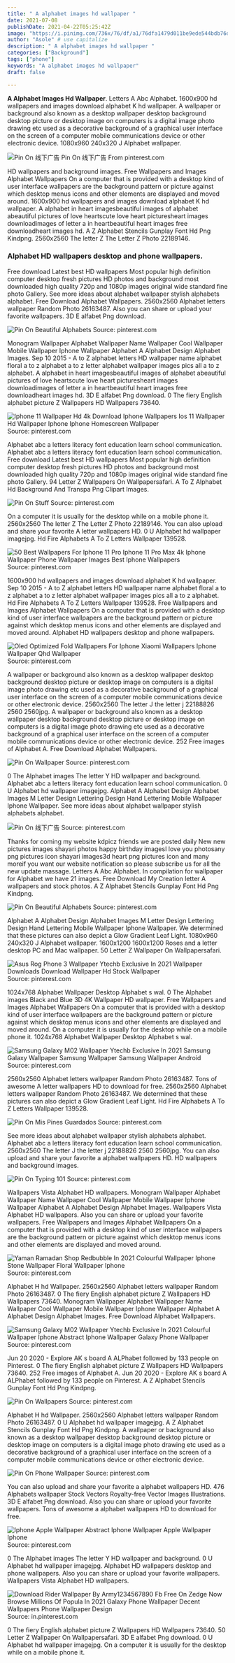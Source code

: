 ```yaml
---
title: " A alphabet images hd wallpaper "
date: 2021-07-08
publishDate: 2021-04-22T05:25:42Z
image: "https://i.pinimg.com/736x/76/df/a1/76dfa1479d011be9ede544bdb76df649.jpg"
author: "Asole" # use capitalize
description: " A alphabet images hd wallpaper "
categories: ["Background"]
tags: ["phone"]
keywords: "A alphabet images hd wallpaper"
draft: false

---
```



**A Alphabet Images Hd Wallpaper**. Letters A Abc Alphabet. 1600x900 hd wallpapers and images download alphabet K hd wallpaper. A wallpaper or background also known as a desktop wallpaper desktop background desktop picture or desktop image on computers is a digital image photo drawing etc used as a decorative background of a graphical user interface on the screen of a computer mobile communications device or other electronic device. 1080x960 240x320 J Alphabet wallpaper.

![Pin On 线下广告](https://i.pinimg.com/originals/00/1d/c0/001dc0b1486b6530dbc0506e4442f27b.jpg "Pin On 线下广告")
Pin On 线下广告 From pinterest.com


HD wallpapers and background images. Free Wallpapers and Images Alphabet Wallpapers On a computer that is provided with a desktop kind of user interface wallpapers are the background pattern or picture against which desktop menus icons and other elements are displayed and moved around. 1600x900 hd wallpapers and images download alphabet K hd wallpaper. A alphabet in heart imagesbeautiful images of alphabet abeautiful pictures of love heartscute love heart picturesheart images downloadimages of letter a in heartbeautiful heart images free downloadheart images hd. A Z Alphabet Stencils Gunplay Font Hd Png Kindpng. 2560x2560 The letter Z The Letter Z Photo 22189146.

### Alphabet HD wallpapers desktop and phone wallpapers.

Free download Latest best HD wallpapers Most popular high definition computer desktop fresh pictures HD photos and background most downloaded high quality 720p and 1080p images original wide standard fine photo Gallery. See more ideas about alphabet wallpaper stylish alphabets alphabet. Free Download Alphabet Wallpapers. 2560x2560 Alphabet letters wallpaper Random Photo 26163487. Also you can share or upload your favorite wallpapers. 3D E alfabet Png download.


![Pin On Beautiful Alphabets](https://i.pinimg.com/474x/41/72/8a/41728a7561d791df416253f0bea8e69e.jpg "Pin On Beautiful Alphabets")
Source: pinterest.com

Monogram Wallpaper Alphabet Wallpaper Name Wallpaper Cool Wallpaper Mobile Wallpaper Iphone Wallpaper Alphabet A Alphabet Design Alphabet Images. Sep 10 2015 - A to Z alphabet letters HD wallpaper name alphabet floral a to z alphabet a to z letter alphabet wallpaper images pics all a to z alphabet. A alphabet in heart imagesbeautiful images of alphabet abeautiful pictures of love heartscute love heart picturesheart images downloadimages of letter a in heartbeautiful heart images free downloadheart images hd. 3D E alfabet Png download. 0 The fiery English alphabet picture Z Wallpapers HD Wallpapers 73640.

![Iphone 11 Wallpaper Hd 4k Download Iphone Wallpapers Ios 11 Wallpaper Hd Wallpaper Iphone Iphone Homescreen Wallpaper](https://i.pinimg.com/originals/39/ce/2e/39ce2e40443e5600b5623fb110733bfc.jpg "Iphone 11 Wallpaper Hd 4k Download Iphone Wallpapers Ios 11 Wallpaper Hd Wallpaper Iphone Iphone Homescreen Wallpaper")
Source: pinterest.com

Alphabet abc a letters literacy font education learn school communication. Alphabet abc a letters literacy font education learn school communication. Free download Latest best HD wallpapers Most popular high definition computer desktop fresh pictures HD photos and background most downloaded high quality 720p and 1080p images original wide standard fine photo Gallery. 94 Letter Z Wallpapers On Wallpapersafari. A To Z Alphabet Hd Background And Transpa Png Clipart Images.

![Pin On Stuff](https://i.pinimg.com/originals/d4/e5/52/d4e552f5e1369aa7d2ff63cd3ec9bc86.png "Pin On Stuff")
Source: pinterest.com

On a computer it is usually for the desktop while on a mobile phone it. 2560x2560 The letter Z The Letter Z Photo 22189146. You can also upload and share your favorite A letter wallpapers HD. 0 U Alphabet hd wallpaper imagejpg. Hd Fire Alphabets A To Z Letters Wallpaper 139528.

![50 Best Wallpapers For Iphone 11 Pro Iphone 11 Pro Max 4k Iphone Wallpaper Phone Wallpaper Images Best Iphone Wallpapers](https://i.pinimg.com/originals/0b/f4/46/0bf446a39df642ff2f21e0798744bf4c.png "50 Best Wallpapers For Iphone 11 Pro Iphone 11 Pro Max 4k Iphone Wallpaper Phone Wallpaper Images Best Iphone Wallpapers")
Source: pinterest.com

1600x900 hd wallpapers and images download alphabet K hd wallpaper. Sep 10 2015 - A to Z alphabet letters HD wallpaper name alphabet floral a to z alphabet a to z letter alphabet wallpaper images pics all a to z alphabet. Hd Fire Alphabets A To Z Letters Wallpaper 139528. Free Wallpapers and Images Alphabet Wallpapers On a computer that is provided with a desktop kind of user interface wallpapers are the background pattern or picture against which desktop menus icons and other elements are displayed and moved around. Alphabet HD wallpapers desktop and phone wallpapers.

![Oled Optimized Fold Wallpapers For Iphone Xiaomi Wallpapers Iphone Wallpaper Qhd Wallpaper](https://i.pinimg.com/originals/1e/e7/aa/1ee7aa921de054788d393fad62317108.png "Oled Optimized Fold Wallpapers For Iphone Xiaomi Wallpapers Iphone Wallpaper Qhd Wallpaper")
Source: pinterest.com

A wallpaper or background also known as a desktop wallpaper desktop background desktop picture or desktop image on computers is a digital image photo drawing etc used as a decorative background of a graphical user interface on the screen of a computer mobile communications device or other electronic device. 2560x2560 The letter J the letter j 22188826 2560 2560jpg. A wallpaper or background also known as a desktop wallpaper desktop background desktop picture or desktop image on computers is a digital image photo drawing etc used as a decorative background of a graphical user interface on the screen of a computer mobile communications device or other electronic device. 252 Free images of Alphabet A. Free Download Alphabet Wallpapers.

![Pin On Wallpaper](https://i.pinimg.com/originals/51/95/02/519502ab38c4289be8b5fce3ca364f64.png "Pin On Wallpaper")
Source: pinterest.com

0 The Alphabet images The letter Y HD wallpaper and background. Alphabet abc a letters literacy font education learn school communication. 0 U Alphabet hd wallpaper imagejpg. Alphabet A Alphabet Design Alphabet Images M Letter Design Lettering Design Hand Lettering Mobile Wallpaper Iphone Wallpaper. See more ideas about alphabet wallpaper stylish alphabets alphabet.

![Pin On 线下广告](https://i.pinimg.com/originals/00/1d/c0/001dc0b1486b6530dbc0506e4442f27b.jpg "Pin On 线下广告")
Source: pinterest.com

Thanks for coming my website kdpicz friends we are posted daily New new pictures images shayari photos happy birthday imagesI love you photosany png pictures icon shayari images3d heart png pictures icon and many moreif you want our website notification so please subscribe us for all the new update massage. Letters A Abc Alphabet. In compilation for wallpaper for Alphabet we have 21 images. Free Download My Creation letter A wallpapers and stock photos. A Z Alphabet Stencils Gunplay Font Hd Png Kindpng.

![Pin On Beautiful Alphabets](https://i.pinimg.com/474x/54/4e/10/544e10feecee3007c887f0f6d59f27ce.jpg "Pin On Beautiful Alphabets")
Source: pinterest.com

Alphabet A Alphabet Design Alphabet Images M Letter Design Lettering Design Hand Lettering Mobile Wallpaper Iphone Wallpaper. We determined that these pictures can also depict a Glow Gradient Leaf Light. 1080x960 240x320 J Alphabet wallpaper. 1600x1200 1600x1200 Roses and a letter desktop PC and Mac wallpaper. 50 Letter Z Wallpaper On Wallpapersafari.

![Asus Rog Phone 3 Wallpaper Ytechb Exclusive In 2021 Wallpaper Downloads Download Wallpaper Hd Stock Wallpaper](https://i.pinimg.com/originals/c0/b1/2d/c0b12de121b347e793cd8f51f184e9ff.png "Asus Rog Phone 3 Wallpaper Ytechb Exclusive In 2021 Wallpaper Downloads Download Wallpaper Hd Stock Wallpaper")
Source: pinterest.com

1024x768 Alphabet Wallpaper Desktop Alphabet s wal. 0 The Alphabet images Black and Blue 3D 4K Wallpaper HD wallpaper. Free Wallpapers and Images Alphabet Wallpapers On a computer that is provided with a desktop kind of user interface wallpapers are the background pattern or picture against which desktop menus icons and other elements are displayed and moved around. On a computer it is usually for the desktop while on a mobile phone it. 1024x768 Alphabet Wallpaper Desktop Alphabet s wal.

![Samsung Galaxy M02 Wallpaper Ytechb Exclusive In 2021 Samsung Galaxy Wallpaper Samsung Wallpaper Samsung Wallpaper Android](https://i.pinimg.com/originals/8c/21/90/8c21904b965adb9cc061c8dc46692c72.png "Samsung Galaxy M02 Wallpaper Ytechb Exclusive In 2021 Samsung Galaxy Wallpaper Samsung Wallpaper Samsung Wallpaper Android")
Source: pinterest.com

2560x2560 Alphabet letters wallpaper Random Photo 26163487. Tons of awesome A letter wallpapers HD to download for free. 2560x2560 Alphabet letters wallpaper Random Photo 26163487. We determined that these pictures can also depict a Glow Gradient Leaf Light. Hd Fire Alphabets A To Z Letters Wallpaper 139528.

![Pin On Mis Pines Guardados](https://i.pinimg.com/736x/cc/04/8b/cc048bd6995bb9413f49b314060f813b.jpg "Pin On Mis Pines Guardados")
Source: pinterest.com

See more ideas about alphabet wallpaper stylish alphabets alphabet. Alphabet abc a letters literacy font education learn school communication. 2560x2560 The letter J the letter j 22188826 2560 2560jpg. You can also upload and share your favorite a alphabet wallpapers HD. HD wallpapers and background images.

![Pin On Typing 101](https://i.pinimg.com/originals/e2/4b/68/e24b6805d23353c508237c77e1d740a1.jpg "Pin On Typing 101")
Source: pinterest.com

Wallpapers Vista Alphabet HD wallpapers. Monogram Wallpaper Alphabet Wallpaper Name Wallpaper Cool Wallpaper Mobile Wallpaper Iphone Wallpaper Alphabet A Alphabet Design Alphabet Images. Wallpapers Vista Alphabet HD wallpapers. Also you can share or upload your favorite wallpapers. Free Wallpapers and Images Alphabet Wallpapers On a computer that is provided with a desktop kind of user interface wallpapers are the background pattern or picture against which desktop menus icons and other elements are displayed and moved around.

![Yaman Ramadan Shop Redbubble In 2021 Colourful Wallpaper Iphone Stone Wallpaper Floral Wallpaper Iphone](https://i.pinimg.com/originals/63/6d/a9/636da91e11acdc4098aa7aa554f63bf4.jpg "Yaman Ramadan Shop Redbubble In 2021 Colourful Wallpaper Iphone Stone Wallpaper Floral Wallpaper Iphone")
Source: pinterest.com

Alphabet H hd Wallpaper. 2560x2560 Alphabet letters wallpaper Random Photo 26163487. 0 The fiery English alphabet picture Z Wallpapers HD Wallpapers 73640. Monogram Wallpaper Alphabet Wallpaper Name Wallpaper Cool Wallpaper Mobile Wallpaper Iphone Wallpaper Alphabet A Alphabet Design Alphabet Images. Free Download Alphabet Wallpapers.

![Samsung Galaxy M02 Wallpaper Ytechb Exclusive In 2021 Colourful Wallpaper Iphone Abstract Iphone Wallpaper Galaxy Phone Wallpaper](https://i.pinimg.com/originals/d5/5e/d1/d55ed19fc331e05d26de0925981fe71c.png "Samsung Galaxy M02 Wallpaper Ytechb Exclusive In 2021 Colourful Wallpaper Iphone Abstract Iphone Wallpaper Galaxy Phone Wallpaper")
Source: pinterest.com

Jun 20 2020 - Explore AK s board A ALPhabet followed by 133 people on Pinterest. 0 The fiery English alphabet picture Z Wallpapers HD Wallpapers 73640. 252 Free images of Alphabet A. Jun 20 2020 - Explore AK s board A ALPhabet followed by 133 people on Pinterest. A Z Alphabet Stencils Gunplay Font Hd Png Kindpng.

![Pin On Wallpapers](https://i.pinimg.com/originals/ea/c4/57/eac45774c44d63f05280fe5c07dc73ae.png "Pin On Wallpapers")
Source: pinterest.com

Alphabet H hd Wallpaper. 2560x2560 Alphabet letters wallpaper Random Photo 26163487. 0 U Alphabet hd wallpaper imagejpg. A Z Alphabet Stencils Gunplay Font Hd Png Kindpng. A wallpaper or background also known as a desktop wallpaper desktop background desktop picture or desktop image on computers is a digital image photo drawing etc used as a decorative background of a graphical user interface on the screen of a computer mobile communications device or other electronic device.

![Pin On Phone Wallpaper](https://i.pinimg.com/564x/62/c1/61/62c161995699a8ace097682df18a6277.jpg "Pin On Phone Wallpaper")
Source: pinterest.com

You can also upload and share your favorite a alphabet wallpapers HD. 476 Alphabets wallpaper Stock Vectors Royalty-free Vector Images Illustrations. 3D E alfabet Png download. Also you can share or upload your favorite wallpapers. Tons of awesome a alphabet wallpapers HD to download for free.

![Iphone Apple Wallpaper Abstract Iphone Wallpaper Apple Wallpaper Iphone](https://i.pinimg.com/736x/e6/ad/2f/e6ad2f66dc322b1e95243a840f036b66.jpg "Iphone Apple Wallpaper Abstract Iphone Wallpaper Apple Wallpaper Iphone")
Source: pinterest.com

0 The Alphabet images The letter Y HD wallpaper and background. 0 U Alphabet hd wallpaper imagejpg. Alphabet HD wallpapers desktop and phone wallpapers. Also you can share or upload your favorite wallpapers. Wallpapers Vista Alphabet HD wallpapers.

![Download Rider Wallpaper By Army1234567890 Fb Free On Zedge Now Browse Millions Of Popula In 2021 Galaxy Phone Wallpaper Decent Wallpapers Phone Wallpaper Design](https://i.pinimg.com/736x/76/df/a1/76dfa1479d011be9ede544bdb76df649.jpg "Download Rider Wallpaper By Army1234567890 Fb Free On Zedge Now Browse Millions Of Popula In 2021 Galaxy Phone Wallpaper Decent Wallpapers Phone Wallpaper Design")
Source: in.pinterest.com

0 The fiery English alphabet picture Z Wallpapers HD Wallpapers 73640. 50 Letter Z Wallpaper On Wallpapersafari. 3D E alfabet Png download. 0 U Alphabet hd wallpaper imagejpg. On a computer it is usually for the desktop while on a mobile phone it.

